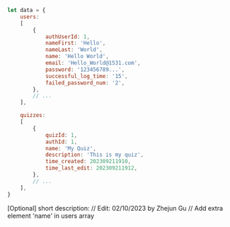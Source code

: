 ```javascript
let data = {
    users:
    [
        {
            authUserId: 1,
            nameFirst: 'Hello',
            nameLast: 'World',
            name: 'Hello World',
            email: 'Hello_World@1531.com',
            password: '123456789...',
            successful_log_time: '15',
            failed_password_num: '2',
        },
        // ...
    ],

    quizzes: 
    [
        {
            quizId: 1,
            authId: 1,
            name: 'My Quiz',
            description: 'This is my quiz',
            time_created: 202309211910,
            time_last_edit: 202309211912,
        },
        // ...
    ],
}
```

[Optional] short description: 
// Edit: 02/10/2023 by Zhejun Gu
// Add extra element 'name' in users array